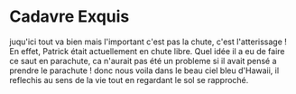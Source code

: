# Cadavre Exquis

juqu'ici tout va bien mais l'important c'est pas la chute,
 c'est l'atterissage !
En effet, Patrick était actuellement en chute libre. Quel idée il a eu de faire ce saut en parachute, ca n'aurait pas été un probleme si il avait
pensé a prendre le parachute ! donc nous voila dans le beau ciel bleu d'Hawaii, il reflechis au sens de la vie tout en regardant le sol se
rapproché.
